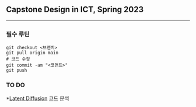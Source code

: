 ## Capstone Design in ICT, Spring 2023
---
### 필수 루틴
```
git checkout <브랜치>
git pull origin main
# 코드 수정
git commit -am "<코맨트>"
git push
```

### TO DO
*[Latent Diffusion](latent-diffusion/) 코드 분석